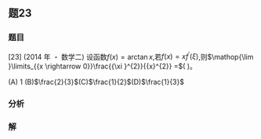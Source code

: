 ## 题23
### 题目
[23] (2014 年 ・ 数学二) 设函数$f( x)  = \arctan x$,若$f( x)  = x{f}^{\prime }( \xi )$,则$\mathop{\lim }\limits_{{x \rightarrow  0}}\frac{{\xi }^{2}}{{x}^{2}} =$(   )。

(A) 1 (B)$\frac{2}{3}$(C)$\frac{1}{2}$(D)$\frac{1}{3}$
### 分析

### 解